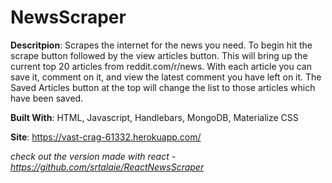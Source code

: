 # NewsScraper

**Descritpion**: Scrapes the internet for the news you need. To begin hit the scrape button followed by the view articles button. This will bring up the current top 20 articles from reddit.com/r/news. With each article you can save it, comment on it, and view the latest comment you have left on it. The Saved Articles button at the top will change the list to those articles which have been saved.

**Built With**: HTML, Javascript, Handlebars, MongoDB, Materialize CSS

**Site**: https://vast-crag-61332.herokuapp.com/

*check out the version made with react -https://github.com/srtalaie/ReactNewsScraper*
